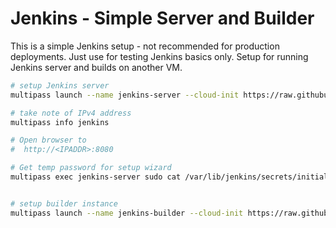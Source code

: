 # Jenkins - Simple Server and Builder

This is a simple Jenkins setup - not recommended for production deployments. Just use for testing Jenkins basics only. Setup for running Jenkins server and builds on another VM.

```bash
# setup Jenkins server
multipass launch --name jenkins-server --cloud-init https://raw.githubusercontent.com/taylor-training/multipass-instances/main/jenkins/simple/jenkins-server-setup.yaml jammy

# take note of IPv4 address
multipass info jenkins

# Open browser to
#  http://<IPADDR>:8080

# Get temp password for setup wizard
multipass exec jenkins-server sudo cat /var/lib/jenkins/secrets/initialAdminPassword


# setup builder instance
multipass launch --name jenkins-builder --cloud-init https://raw.githubusercontent.com/taylor-training/multipass-instances/main/jenkins/simple/jenkins-builder-setup.yaml jammy


```